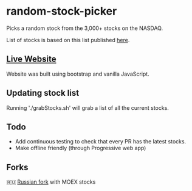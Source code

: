 # random-stock-picker
Picks a random stock from the 3,000+ stocks on the NASDAQ.

List of stocks is based on this list published [here](ftp://ftp.nasdaqtrader.com/symboldirectory/nasdaqlisted.txt).

## [Live Website](https://liorbaraban.github.io/random-stock-picker/)

Website was built using bootstrap and vanilla JavaScript.

## Updating stock list

Running './grabStocks.sh' will grab a list of all the current stocks.

## Todo

* Add continuous testing to check that every PR has the latest stocks.
* Make offline friendly (through Progressive web app)

## Forks
🇷🇺 [Russian fork](https://github.com/empenoso/MOEX-Random-Picker) with MOEX stocks

